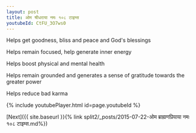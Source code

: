 ```yaml
---
layout: post
title: ओम श्रीधराया नमः १०८ टाइम्स
youtubeId: CtFU_3O7ws0
---
```

 
 
Helps get goodness, bliss and peace and God's blessings
 
Helps remain focused, help generate inner energy 
 
Helps boost physical and mental health 
 
Helps remain grounded and generates a sense of gratitude towards the greater power 
 
Helps reduce bad karma
 
 
 
 


{% include youtubePlayer.html id=page.youtubeId %}
 
[Next]({{ site.baseurl }}{% link  split2/_posts/2015-07-22-ओम ब्राह्मणप्रियाया नमः १०८ टाइम्स.md%})
 
